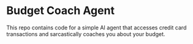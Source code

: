 # Budget Coach Agent
This repo contains code for a simple AI agent that accesses credit card transactions and sarcastically coaches you about your budget.

